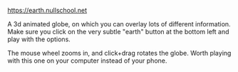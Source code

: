 https://earth.nullschool.net

A 3d animated globe, on which you can overlay lots of different information. Make sure you click on the very subtle "earth" button at the bottom left and play with the options.

The mouse wheel zooms in, and click+drag rotates the globe. Worth playing with this one on your computer instead of your phone.